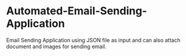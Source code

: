 # Automated-Email-Sending-Application
Email Sending Application using JSON file as input and can also attach document and images for sending email.
